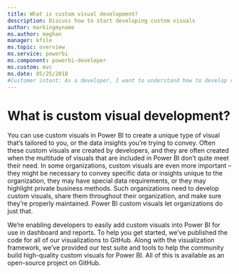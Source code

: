 ```yaml
---
title: What is custom visual development?
description: Discuss how to start developing custom visuals 
author: markingmyname
ms.author: maghan
manager: kfile
ms.topic: overview
ms.service: powerbi
ms.component: powerbi-developer
ms.custom: mvc
ms.date: 05/25/2018
#Customer intent: As a developer, I want to understand how to develop custom visuals, so I can create visuals that are more suitable to my needs.
---
```


# What is custom visual development?

You can use custom visuals in Power BI to create a unique type of visual that’s tailored to you, or the data insights you’re trying to convey. Often these custom visuals are created by developers, and they are often created when the multitude of visuals that are included in Power BI don’t quite meet their need.
In some organizations, custom visuals are even more important – they might be necessary to convey specific data or insights unique to the organization, they may have special data requirements, or they may highlight private business methods. Such organizations need to develop custom visuals, share them throughout their organization, and make sure they’re properly maintained. Power BI custom visuals let organizations do just that.

We’re enabling developers to easily add custom visuals into Power BI for use in dashboard and reports. To help you get started, we’ve published the code for all of our visualizations to GitHub. Along with the visualization framework, we’ve provided our test suite and tools to help the community build high-quality custom visuals for Power BI. All of this is available as an open-source project on GitHub.

